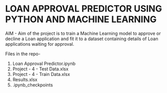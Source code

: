 # LOAN APPROVAL PREDICTOR USING PYTHON AND MACHINE LEARNING  


AIM - Aim of the project is to train a Machine Learning model to approve or decline a Loan application and fit it to a dataset containing details of Loan applications waiting for approval.

Files in the repo-
1) Loan Approval Predictor.ipynb
2) Project - 4 - Test Data.xlsx
3) Project - 4 - Train Data.xlsx
4) Results.xlsx
5) .ipynb_checkpoints
